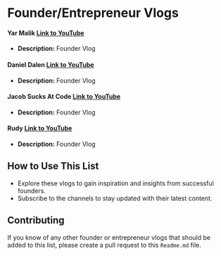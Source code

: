 # Founder/Entrepreneur Vlogs

#### Yar Malik [Link to YouTube](https://www.youtube.com/@YarMalikHere)
- **Description:** Founder Vlog

#### Daniel Dalen [Link to YouTube](https://www.youtube.com/@danieldalen) 
- **Description:** Founder Vlog

#### Jacob Sucks At Code [Link to YouTube](https://www.youtube.com/watch?v=9v7BTACZaKM) 
- **Description:** Founder Vlog

#### Rudy [Link to YouTube](https://www.youtube.com/@rudy7073)
- **Description:** Founder Vlog




## How to Use This List
- Explore these vlogs to gain inspiration and insights from successful founders.
- Subscribe to the channels to stay updated with their latest content.

## Contributing
If you know of any other founder or entrepreneur vlogs that should be added to this list, please create a pull request to this `Readme.md` file.
